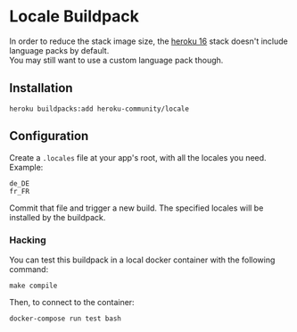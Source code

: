 # Locale Buildpack

In order to reduce the stack image size, the [heroku 16](https://devcenter.heroku.com/articles/heroku-16-stack) stack doesn't include language packs by default.  
You may still want to use a custom language pack though.

## Installation

```
heroku buildpacks:add heroku-community/locale
```

## Configuration

Create a `.locales` file at your app's root, with all the locales you need. Example:

```
de_DE
fr_FR
```

Commit that file and trigger a new build. The specified locales will be installed by the buildpack.

### Hacking

You can test this buildpack in a local docker container with the following command:

```
make compile
```

Then, to connect to the container:

```
docker-compose run test bash
```
